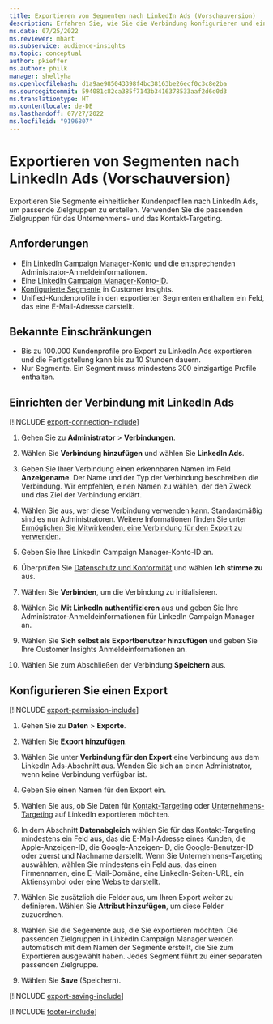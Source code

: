 ```yaml
---
title: Exportieren von Segmenten nach LinkedIn Ads (Vorschauversion)
description: Erfahren Sie, wie Sie die Verbindung konfigurieren und einen Export nach LinkedIn Ads durchführen.
ms.date: 07/25/2022
ms.reviewer: mhart
ms.subservice: audience-insights
ms.topic: conceptual
author: pkieffer
ms.author: philk
manager: shellyha
ms.openlocfilehash: d1a9ae985043398f4bc38163be26ecf0c3c8e2ba
ms.sourcegitcommit: 594081c82ca385f7143b3416378533aaf2d6d0d3
ms.translationtype: HT
ms.contentlocale: de-DE
ms.lasthandoff: 07/27/2022
ms.locfileid: "9196807"
---
```

# <a name="export-segments-to-linkedin-ads-preview"></a>Exportieren von Segmenten nach LinkedIn Ads (Vorschauversion)

Exportieren Sie Segmente einheitlicher Kundenprofilen nach LinkedIn Ads, um passende Zielgruppen zu erstellen. Verwenden Sie die passenden Zielgruppen für das Unternehmens- und das Kontakt-Targeting.

## <a name="prerequisites"></a>Anforderungen

- Ein [LinkedIn Campaign Manager-Konto](https://business.linkedin.com/marketing-solutions/ads) und die entsprechenden Administrator-Anmeldeinformationen.
- Eine [LinkedIn Campaign Manager-Konto-ID](https://www.linkedin.com/help/lms/answer/a424270).
- [Konfigurierte Segmente](segments.md) in Customer Insights.
- Unified-Kundenprofile in den exportierten Segmenten enthalten ein Feld, das eine E-Mail-Adresse darstellt.

## <a name="known-limitations"></a>Bekannte Einschränkungen

- Bis zu 100.000 Kundenprofile pro Export zu LinkedIn Ads exportieren und die Fertigstellung kann bis zu 10 Stunden dauern.
- Nur Segmente. Ein Segment muss mindestens 300 einzigartige Profile enthalten.

## <a name="set-up-connection-to-linkedin-ads"></a>Einrichten der Verbindung mit LinkedIn Ads

[!INCLUDE [export-connection-include](includes/export-connection-admn.md)]

1. Gehen Sie zu **Administrator** > **Verbindungen**.

1. Wählen Sie **Verbindung hinzufügen** und wählen Sie **LinkedIn Ads**.

1. Geben Sie Ihrer Verbindung einen erkennbaren Namen im Feld **Anzeigename**. Der Name und der Typ der Verbindung beschreiben die Verbindung. Wir empfehlen, einen Namen zu wählen, der den Zweck und das Ziel der Verbindung erklärt.

1. Wählen Sie aus, wer diese Verbindung verwenden kann. Standardmäßig sind es nur Administratoren. Weitere Informationen finden Sie unter [Ermöglichen Sie Mitwirkenden, eine Verbindung für den Export zu verwenden](connections.md#allow-contributors-to-use-a-connection-for-exports).

1. Geben Sie Ihre LinkedIn Campaign Manager-Konto-ID an.

1. Überprüfen Sie [Datenschutz und Konformität](connections.md#data-privacy-and-compliance) und wählen **Ich stimme zu** aus.

1. Wählen Sie **Verbinden**, um die Verbindung zu initialisieren.

1. Wählen Sie **Mit LinkedIn authentifizieren** aus und geben Sie Ihre Administrator-Anmeldeinformationen für LinkedIn Campaign Manager an.

1. Wählen Sie **Sich selbst als Exportbenutzer hinzufügen** und geben Sie Ihre Customer Insights Anmeldeinformationen an.

1. Wählen Sie zum Abschließen der Verbindung **Speichern** aus.

## <a name="configure-an-export"></a>Konfigurieren Sie einen Export

[!INCLUDE [export-permission-include](includes/export-permission.md)]

1. Gehen Sie zu **Daten** > **Exporte**.

1. Wählen Sie **Export hinzufügen**.

1. Wählen Sie unter **Verbindung für den Export** eine Verbindung aus dem LinkedIn Ads-Abschnitt aus. Wenden Sie sich an einen Administrator, wenn keine Verbindung verfügbar ist.

1. Geben Sie einen Namen für den Export ein.

1. Wählen Sie aus, ob Sie Daten für [Kontakt-Targeting](https://business.linkedin.com/marketing-solutions/ad-targeting/contact-targeting) oder [Unternehmens-Targeting](https://business.linkedin.com/marketing-solutions/ad-targeting/account-targeting) auf LinkedIn exportieren möchten.

1. In dem Abschnitt **Datenabgleich** wählen Sie für das Kontakt-Targeting mindestens ein Feld aus, das die E-Mail-Adresse eines Kunden, die Apple-Anzeigen-ID, die Google-Anzeigen-ID, die Google-Benutzer-ID oder zuerst und Nachname darstellt. Wenn Sie Unternehmens-Targeting auswählen, wählen Sie mindestens ein Feld aus, das einen Firmennamen, eine E-Mail-Domäne, eine LinkedIn-Seiten-URL, ein Aktiensymbol oder eine Website darstellt.

1. Wählen Sie zusätzlich die Felder aus, um Ihren Export weiter zu definieren. Wählen Sie **Attribut hinzufügen**, um diese Felder zuzuordnen.

1. Wählen Sie die Segemente aus, die Sie exportieren möchten. Die passenden Zielgruppen in LinkedIn Campaign Manager werden automatisch mit dem Namen der Segmente erstellt, die Sie zum Exportieren ausgewählt haben. Jedes Segment führt zu einer separaten passenden Zielgruppe.

1. Wählen Sie **Save** (Speichern).

[!INCLUDE [export-saving-include](includes/export-saving.md)]

[!INCLUDE [footer-include](includes/footer-banner.md)]
